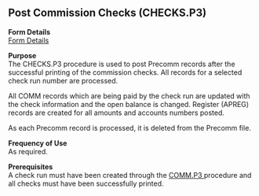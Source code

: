 ##  Post Commission Checks (CHECKS.P3)

<PageHeader />

**Form Details**  
[ Form Details ](CHECKS-P3-1/README.md)   

**Purpose**  
The CHECKS.P3 procedure is used to post Precomm records after the successful
printing of the commission checks. All records for a selected check run number
are processed.  
  
All COMM records which are being paid by the check run are updated with the
check information and the open balance is changed. Register (APREG) records
are created for all amounts and accounts numbers posted.  
  
As each Precomm record is processed, it is deleted from the Precomm file.

**Frequency of Use**  
As required.

**Prerequisites**  
A check run must have been created through the [ COMM.P3 ](COMM-P3/README.md) procedure and all checks must have been successfully printed. 

<badge text= "Version 8.10.57" vertical="middle" />

<PageFooter />